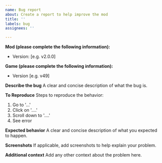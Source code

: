 ```yaml
---
name: Bug report
about: Create a report to help improve the mod
title: ''
labels: bug
assignees: ''

---
```


**Mod (please complete the following information):**
- Version: [e.g. v2.0.0]

**Game (please complete the following information):**
- Version [e.g. v49]

**Describe the bug**
A clear and concise description of what the bug is.

**To Reproduce**
Steps to reproduce the behavior:
1. Go to '...'
2. Click on '....'
3. Scroll down to '....'
4. See error

**Expected behavior**
A clear and concise description of what you expected to happen.

**Screenshots**
If applicable, add screenshots to help explain your problem.

**Additional context**
Add any other context about the problem here.
